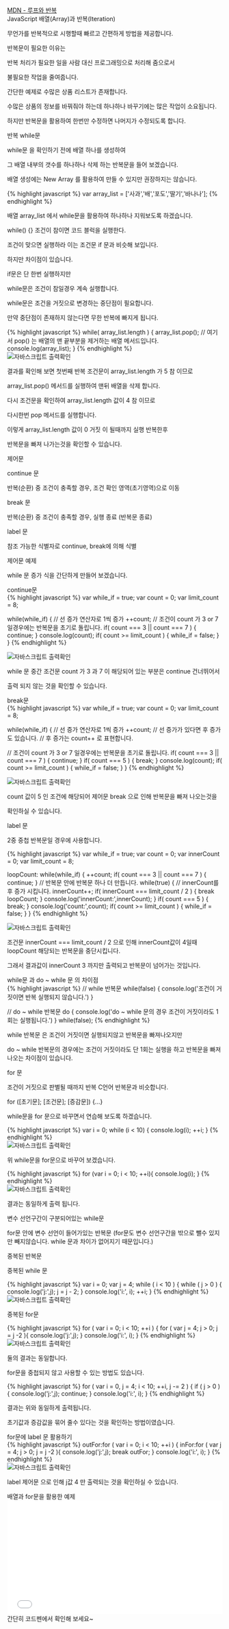 <div class="box">
  <div class="pro-txt">
    <a href="https://developer.mozilla.org/ko/docs/Web/JavaScript/Guide/Loops_and_iteration" target="_balnk">MDN - 루프와 반복</a>
  </div>
  <div class="small-title">JavaScript 배열(Array)과 반복(Iteration)</div>
  <p>무언가를 반복적으로 시행할때 빠르고 간편하게 방법을 제공합니다.</p>
  <p>반복문이 필요한 이유는</p>
  <p>반복 처리가 필요한 일을 사람 대신 프로그래밍으로 처리해 줌으로서</p>
  <p>불필요한 작업을 줄여줍니다.</p>
  <p>간단한 예제로 수많은 상품 리스트가 존재합니다.</p>
  <p>수많은 상품의 정보를 바꿔줘야 하는데 하나하나 바꾸기에는 많은 작업이 소요됩니다.</p>
  <p>하지만 반복문을 활용하여 한번만 수정하면 나머지가 수정되도록 합니다.</p>
</div>

<div class="box">
  <div class="small-title">반복 while문</div>
  <p>while문 을 확인하기 전에 배열 하나를 생성하여</p>
  <p>그 배열 내부의 갯수를 하나하나 삭제 하는 반복문을 들어 보겠습니다.</p>
  <p>배열 생성에는 New Array 를 활용하여 만들 수 있지만 권장하지는 않습니다.</p>
{% highlight javascript %}
  var array_list = ['사과','배','포도','딸기','바나나'];
{% endhighlight %}
  <p>배열 array_list 에서 while문을 활용하여 하나하나 지워보도록 하겠습니다.</p>
</div>

<div class="box">
  <p>while() {} 조건이 참이면 코드 블럭을 실행한다.</p>
  <p>조건이 맞으면 실행하라 이는 조건문 if 문과 비슷해 보입니다.</p>
  <p>하지만 차이점이 있습니다.</p>
  <p>if문은 단 한번 실행하지만</p>
  <p>while문은 조건이 참일경우 계속 실행합니다.</p>
  <p>while문은 조건을 거짓으로 변경하는 중단점이 필요합니다.</p>
  <p>만약 중단점이 존재하지 않는다면 무한 반복에 빠지게 됩니다.</p>
{% highlight javascript %}
while( array_list.length ) {
  array_list.pop();
  // 여기서 pop() 는 배열의 맨 끝부분을 제거하는 배열 메서드입니다.
  console.log(array_list);
}
{% endhighlight %}
<div class="img-box">
  <img src="{{ site.baseurl }}/static/img/post/2018-09-25-6.png" alt="자바스크립트 출력확인" />
</div>
  <p>결과를 확인해 보면 첫번째 반복 조건문이 array_list.length 가 5 참 이므로</p>
  <p>array_list.pop() 메서드를 실행하여 맨뒤 배열을 삭제 합니다.</p>
  <p>다시 조건문을 확인하여 array_list.length 값이 4 참 이므로</p>
  <p>다시한번 pop 메서드를 실행합니다.</p>
  <p>이렇게 array_list.length 값이 0 거짓 이 될때까지 실행 반복한후</p>
  <p>반복문을 빠져 나가는것을 확인할 수 있습니다.</p>
</div>

<div class="box">
  <div class="small-title">제어문</div>
  <p>continue 문</p>
  <p>반복(순환) 중 조건이 충족할 경우, 조건 확인 영역(초기영역)으로 이동</p>
  <p>break 문</p>
  <p>반복(순환) 중 조건이 충족할 경우, 실행 종료 (반복문 종료)</p>
  <p>label 문</p>
  <p>참조 가능한 식별자로 continue, break에 의해 식별</p>
</div>

<div class="box">
  <div class="small-title">제어문 예제</div>
  <p>while 문 증가 식을 간단하게 만들어 보겠습니다.</p>
  <div class="small-title">continue문</div>
{% highlight javascript %}
var while_if = true;
var count = 0;
var limit_count = 8;
 
while(while_if) {
  // 선 증가 연산자로 1씩 증가
  ++count;
  // 조건이 count 가 3 or 7 일경우에는 반복문을 초기로 돌립니다.
  if( count === 3 || count === 7 ) {
    continue;
  }
  console.log(count);
  if( count >= limit_count ) {
    while_if = false;
  }
}
{% endhighlight %}
<div class="img-box">
  <img src="{{ site.baseurl }}/static/img/post/2018-09-25-7.png" alt="자바스크립트 출력확인" />
</div>
<p>while 문 중간 조건문 count 가 3 과 7 이 해당되어 있는 부분은 continue 건너뛰어서</p>
<p>출력 되지 않는 것을 확인할 수 있습니다.</p>
</div>

<div class="box">
<div class="small-title">break문</div>  
{% highlight javascript %}
var while_if = true;
var count = 0;
var limit_count = 8;
 
while(while_if) {
  // 선 증가 연산자로 1씩 증가
  ++count;
  // 선 증가가 있다면 후 증가도 있습니다.
  // 후 증가는 count++ 로 표현합니다.
  
  // 조건이 count 가 3 or 7 일경우에는 반복문을 초기로 돌립니다.
  if( count === 3 || count === 7 ) {
    continue;
  }
  if( count === 5 ) {
   break;
  }
  console.log(count);
  if( count >= limit_count ) {
    while_if = false;
  }
}
{% endhighlight %}
<div class="img-box">
  <img src="{{ site.baseurl }}/static/img/post/2018-09-25-8.png" alt="자바스크립트 출력확인" />
</div>
<p>count 값이 5 인 조건에 해당되어 제어문 break 으로 인해 반복문을 빠져 나오는것을</p>
<p>확인하실 수 있습니다.</p>
</div>

<div class="box">
  <div class="small-title">label 문</div>
  <p>2중 중첩 반복문일 경우에 사용합니다.</p>
{% highlight javascript %}
var while_if = true;
var count = 0;
var innerCount = 0;
var limit_count = 8;

loopCount:
while(while_if) {
  ++count;
  if( count === 3 || count === 7 ) {
    continue;
  }
  // 반복문 안에 반복문 하나 더 만듭니다.
  while(true) {
    // innerCount를 후 증가 시킵니다.
    innerCount++;
    if( innerCount === limit_count / 2 ) {
      break loopCount;
    }
    console.log('innerCount:',innerCount);
  }
  if( count === 5 ) {
   break;
  }
  console.log('count:',count);
  if( count >= limit_count ) {
    while_if = false;
  }
}
{% endhighlight %}
<div class="img-box">
  <img src="{{ site.baseurl }}/static/img/post/2018-09-25-9.png" alt="자바스크립트 출력확인" />
</div>
<p>조건문 innerCount === limit_count / 2 으로 인해 innerCount값이 4일때 loopCount 해당되는 반복문을 중단시킵니다.</p>
<p>그래서 결과값이 innerCount 3 까지만 출력되고 반복문이 넘어가는 것입니다.</p>
</div>

<div class="box">
  <div class="small-title">while문 과 do ~ while 문 의 차이점</div>
{% highlight javascript %}
// while 반복문
while(false) {
  console.log('조건이 거짓이면 반복 실행되지 않습니다.')
}
  
// do ~ while 반복문
do {
  console.log('do ~ while 문의 경우 조건이 거짓이라도 1회는 실행됩니다.')
} while(false);
{% endhighlight %}
<p>while 반복문 은 조건이 거짓이면 실행되지않고 반복문을 빠져나오지만</p>
<p>do ~ while 반복문의 경우에는 조건이 거짓이라도 단 1회는 실행을 하고 반복문을 빠져나오는 차이점이 있습니다.</p>
</div>

<div class="box">
  <div class="small-title">for 문</div>
  <p>조건이 거짓으로 판별될 때까지 반복 C언어 반복문과 비슷합니다.</p>
  <p>for ([초기문]; [조건문]; [증감문]) {...}</p>
  <p>while문을 for 문으로 바꾸면서 연습해 보도록 하겠습니다.</p>
{% highlight javascript %}
var i = 0;
while (i < 10) {
  console.log(i);
  ++i;
}
{% endhighlight %}
<div class="img-box">
  <img src="{{ site.baseurl }}/static/img/post/2018-09-25-10.png" alt="자바스크립트 출력확인" />
</div>
<p>위 while문을 for문으로 바꾸어 보겠습니다.</p>
{% highlight javascript %}
for (var i = 0; i < 10; ++i){
  console.log(i);
}
{% endhighlight %}
<div class="img-box">
  <img src="{{ site.baseurl }}/static/img/post/2018-09-25-10.png" alt="자바스크립트 출력확인" />
</div>
<p>결과는 동일하게 출력 됩니다.</p>
<p>변수 선언구간이 구분되어있는 while문</p>
<p>for문 안에 변수 선언이 들어가있는 반복문 (for문도 변수 선언구간을 밖으로 뺄수 있지만 빼지않습니다. while 문과 차이가 없어지기 때문입니다.)</p>
</div>

<div class="box">
  <div class="small-title">중복된 반복문</div>
  <p>중복된 while 문</p>
{% highlight javascript %}
var i = 0; var j = 4;
while ( i < 10 ) {
  while ( j > 0 ) {
    console.log('j:',j);
    j = j - 2;
  }
  console.log('i:', i);
  ++i;
}
{% endhighlight %}
<div class="img-box">
  <img src="{{ site.baseurl }}/static/img/post/2018-09-25-11.png" alt="자바스크립트 출력확인" />
</div>
  <p>중복된 for문</p>
{% highlight javascript %}
for ( var i = 0; i < 10; ++i ) {
 for ( var j = 4; j > 0; j = j -2 ){
  console.log('j:',j);
 }
 console.log('i:', i);
}
{% endhighlight %}
<div class="img-box">
  <img src="{{ site.baseurl }}/static/img/post/2018-09-25-11.png" alt="자바스크립트 출력확인" />
</div>
  <p>둘의 결과는 동일합니다.</p>
<p>for문을 중첩되지 않고 사용할 수 있는 방법도 있습니다.</p>
{% highlight javascript %}
for ( var i = 0, j = 4; i < 10; ++i, j -= 2 ) {
 if ( j > 0 ){
  console.log('j:',j);
  continue;
 }
 console.log('i:', i);
}
{% endhighlight %}
  <p>결과는 위와 동일하게 출력됩니다.</p>
  <p>초기값과 증감값을 묶어 줄수 있다는 것을 확인하는 방법이였습니다.</p>
</div>
  
<div class="box">
  <div class="small-title">for문에 label 문 활용하기</div>
{% highlight javascript %}
outFor:for ( var i = 0; i < 10; ++i ) {
 inFor:for ( var j = 4; j > 0; j = j -2 ){
  console.log('j:',j);
  break outFor;
 }
 console.log('i:', i);
}
{% endhighlight %}
<div class="img-box">
  <img src="{{ site.baseurl }}/static/img/post/2018-09-25-12.png" alt="자바스크립트 출력확인" />
</div>
  <p>label 제어문 으로 인해 j값 4 만 출력되는 것을 확인하실 수 있습니다.</p>
</div>
  
<div class="box">
  <div class="small-title">배열과 for문을 활용한 예제</div>
<iframe height='265' scrolling='no' title='배열과 for문을 활용한 색상변환 예제' src='//codepen.io/alalstjr/embed/NLZeaM/?height=265&theme-id=0&default-tab=js,result&embed-version=2' frameborder='no' allowtransparency='true' allowfullscreen='true' style='width: 100%;'>See the Pen <a href='https://codepen.io/alalstjr/pen/NLZeaM/'>배열과 for문을 활용한 색상변환 예제</a> by alalstjr (<a href='https://codepen.io/alalstjr'>@alalstjr</a>) on <a href='https://codepen.io'>CodePen</a>.
</iframe>
  간단히 코드펜에서 확인해 보세요~
</div>
